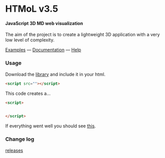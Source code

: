 HTMoL v3.5
========

#### JavaScript 3D MD web visualization ####

The aim of the project is to create a lightweight 3D application with a very low level of complexity.

[Examples](http://) — [Documentation](http://) — [Help](http://)


### Usage ###

Download the [library](http://) and include it in your html.

```html
<script src=""></script>
```

This code creates a...

```html
<script>


</script>
```
If everything went well you should see [this](http://).

### Change log ###

[releases](https://)
